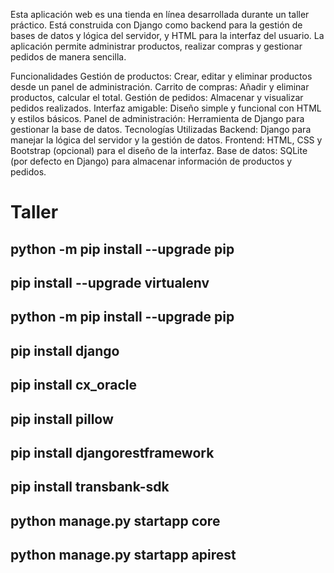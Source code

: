 Esta aplicación web es una tienda en línea desarrollada durante un taller práctico. Está construida con Django como backend para la gestión de bases de datos y lógica del servidor, y HTML para la interfaz del usuario. La aplicación permite administrar productos, realizar compras y gestionar pedidos de manera sencilla.

Funcionalidades
Gestión de productos: Crear, editar y eliminar productos desde un panel de administración.
Carrito de compras: Añadir y eliminar productos, calcular el total.
Gestión de pedidos: Almacenar y visualizar pedidos realizados.
Interfaz amigable: Diseño simple y funcional con HTML y estilos básicos.
Panel de administración: Herramienta de Django para gestionar la base de datos.
Tecnologías Utilizadas
Backend: Django para manejar la lógica del servidor y la gestión de datos.
Frontend: HTML, CSS y Bootstrap (opcional) para el diseño de la interfaz.
Base de datos: SQLite (por defecto en Django) para almacenar información de productos y pedidos.


# Taller
 
python -m pip install --upgrade pip
----------------------------------
pip install --upgrade virtualenv
----------------------------------------
python -m pip install --upgrade pip
----------------------------
pip install django
------------------------
pip install cx_oracle
---------------------
pip install pillow
---------------------------------
pip install djangorestframework
--------------------------
pip install transbank-sdk
----------------------------------------------
python manage.py startapp core
----------------------------------------------
python manage.py startapp apirest
--------------------------------------
